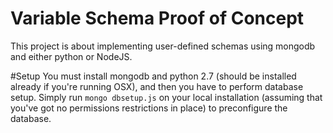 Variable Schema Proof of Concept
================================

This project is about implementing user-defined schemas using mongodb and either python or NodeJS.

#Setup
You must install mongodb and python 2.7 (should be installed already if you're running OSX), and then you have to perform database setup. Simply run `mongo dbsetup.js` on your local installation (assuming that you've got no permissions restrictions in place) to preconfigure the database.
